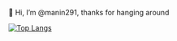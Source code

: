 👋 Hi, I’m @manin291, thanks for hanging around



[![Top Langs](https://github-readme-stats.vercel.app/api/top-langs/?username=manin291)](https://github.com/anuraghazra/github-readme-stats)


